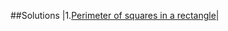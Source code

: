 ##Solutions
|1.[Perimeter of squares in a rectangle](https://github.com/ThePoisoned1/Codewars/blob/main/java/5kyu/SumFct.java)|
